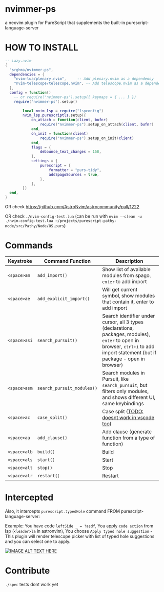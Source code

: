 # nvimmer-ps

a neovim plugin for PureScript that supplements the built-in purescript-language-server

# HOW TO INSTALL

```lua
-- lazy.nvim
{
  "srghma/nvimmer-ps",
  dependencies = {
    "nvim-lua/plenary.nvim",     -- Add plenary.nvim as a dependency
    "nvim-telescope/telescope.nvim", -- Add telescope.nvim as a dependency
  },
  config = function()
    -- or require("nvimmer-ps").setup({ keymaps = { ... } })
    require("nvimmer-ps").setup()
    
		local nvim_lsp = require("lspconfig")
		nvim_lsp.purescriptls.setup({
			on_attach = function(client, bufnr)
				require("nvimmer-ps").setup_on_attach(client, bufnr)
			end,
			on_init = function(client)
				require("nvimmer-ps").setup_on_init(client)
			end,
			flags = {
				debounce_text_changes = 150,
			},
			settings = {
				purescript = {
					formatter = "purs-tidy",
					addSpagoSources = true,
				},
			},
		})
  end,
}
```

OR check https://github.com/AstroNvim/astrocommunity/pull/1222

OR check `./nvim-config-test.lua` (can be run with `nvim --clean -u ./nvim-config-test.lua ~/projects/purescript-pathy-node/src/Pathy/Node/OS.purs`)


# Commands


| Keystroke | Command Function | Description |
| --- | --- | --- |
| `<space>am` | `add_import()` | Show list of available modules from spago, `enter` to add import |
| `<space>ae` | `add_explicit_import()` | Will get current symbol, show modules that contain it, enter to add import |
| `<space>asi` | `search_pursuit()` | Search identifier under cursor, all 3 types (declarations, packages, modules), `enter` to open in browser, `ctrl+i` to add import statement (but if package - open in browser) |
| `<space>asm` | `search_pursuit_modules()` | Search modules in Pursuit, like `search_pursuit`, but filters only modules, and shows different UI, same keybindings |
| `<space>ac` | `case_split()` | Case split ([TODO: doesnt work in vscode too](https://github.com/nwolverson/vscode-ide-purescript/issues/224)) |
| `<space>aa` | `add_clause()` | Add clause (generate function from a type of function) |
| `<space>alb` | `build()` | Build |
| `<space>als` | `start()` | Start |
| `<space>alt` | `stop()` | Stop |
| `<space>alr` | `restart()` | Restart |


# Intercepted  

Also, it intercepts `purescript.typedHole` command FROM purescript-language-server:

Example: You have code `leftSide _ = ?asdf`, You apply `code action` from lsp (`<leader>la` in astronvim), You choose `Apply typed hole suggestion` - This plugin will render telescope picker with list of typed hole suggestions and you can select one to apply.

[![IMAGE ALT TEXT HERE](https://img.youtube.com/vi/vhbRcSjSBJI/0.jpg)](https://www.youtube.com/watch?v=vhbRcSjSBJI)

# Contribute

`./spec` tests dont work yet
